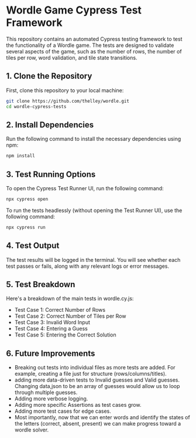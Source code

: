 # Wordle Game Cypress Test Framework

This repository contains an automated Cypress testing framework to test the functionality of a Wordle game. The tests are designed to validate several aspects of the game, such as the number of rows, the number of tiles per row, word validation, and tile state transitions.

## 1. Clone the Repository

First, clone this repository to your local machine:

```bash
git clone https://github.com/thelley/wordle.git
cd wordle-cypress-tests
```

## 2. Install Dependencies

Run the following command to install the necessary dependencies using npm:

```bash
npm install
```

## 3. Test Running Options

To open the Cypress Test Runner UI, run the following command:

```bash
npx cypress open
```
To run the tests headlessly (without opening the Test Runner UI), use the following command:

```bash
npx cypress run
```

## 4. Test Output

The test results will be logged in the terminal. You will see whether each test passes or fails, along with any relevant logs or error messages.

## 5. Test Breakdown

Here's a breakdown of the main tests in wordle.cy.js:

* Test Case 1: Correct Number of Rows
* Test Case 2: Correct Number of Tiles per Row
* Test Case 3: Invalid Word Input
* Test Case 4: Entering a Guess
* Test Case 5: Entering the Correct Solution

## 6. Future Improvements

* Breaking out tests into individual files as more tests are added. For example, creating a file just for structure (rows/columns/titles).
* adding more data-driven tests to Invalid guesses and Valid guesses. Changing data,json to be an array of guesses would allow us to loop through multiple guesses.
* Adding more verbose logging.
* Adding more specific Assertions as test cases grow.
* Adding more test cases for edge cases.
* Most importantly, now that we can enter words and identify the states of the letters (correct, absent, present) we can make progress toward a wordle solver. 
